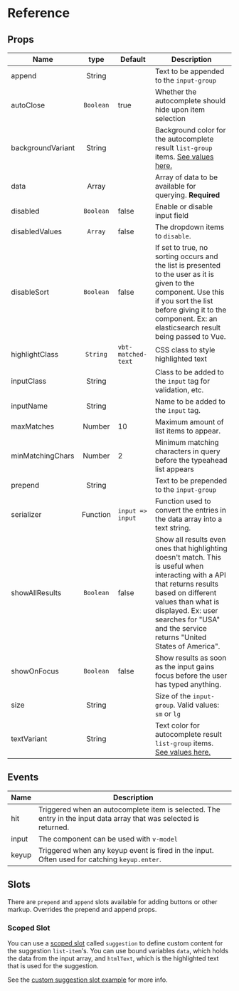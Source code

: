 # Reference

## Props

| Name | type | Default | Description |
| ---- |:----:| ------------- | ---- |
| append | String | | Text to be appended to the `input-group`
| autoClose | `Boolean` | true | Whether the autocomplete should hide upon item selection
| backgroundVariant | String | | Background color for the autocomplete result `list-group` items. [See values here.][1]
| data | Array | | Array of data to be available for querying. **Required**|
| disabled | `Boolean` | false | Enable or disable input field
| disabledValues| `Array` | false | The dropdown items to `disable`.
| disableSort | `Boolean` | false | If set to true, no sorting occurs and the list is presented to the user as it is given to the component. Use this if you sort the list before giving it to the component. Ex: an elasticsearch result being passed to Vue.
| highlightClass | `String` | `vbt-matched-text` | CSS class to style highlighted text
| inputClass | String | | Class to be added to the `input` tag for validation, etc.
| inputName | String | | Name to be added to the `input` tag.
| maxMatches | Number | 10 | Maximum amount of list items to appear.
| minMatchingChars | Number | 2 | Minimum matching characters in query before the typeahead list appears
| prepend | String | | Text to be prepended to the `input-group`
| serializer | Function | `input => input`| Function used to convert the entries in the data array into a text string. |
| showAllResults | `Boolean` | false | Show all results even ones that highlighting doesn't match. This is useful when interacting with a API that returns results based on different values than what is displayed. Ex: user searches for "USA" and the service returns "United States of America".
| showOnFocus | `Boolean` | false | Show results as soon as the input gains focus before the user has typed anything.
| size | String | | Size of the `input-group`. Valid values: `sm` or `lg` |
| textVariant | String | | Text color for autocomplete result `list-group` items. [See values here.][2]

## Events

Name | Description
| --- | --- |
hit | Triggered when an autocomplete item is selected. The entry in the input data array that was selected is returned.
input | The component can be used with `v-model`
keyup | Triggered when any keyup event is fired in the input. Often used for catching `keyup.enter`.

## Slots

There are `prepend` and `append` slots available for adding buttons or other markup. Overrides the prepend and append props.

### Scoped Slot

You can use a [scoped slot][3] called `suggestion` to define custom content for the suggestion `list-item`'s. You can use bound variables `data`, which holds the data from the input array, and `htmlText`, which is the highlighted text that is used for the suggestion.

See the [custom suggestion slot example][4] for more info.

[1]: https://getbootstrap.com/docs/4.1/utilities/colors/#background-color
[2]: https://getbootstrap.com/docs/4.1/utilities/colors/#color
[3]: https://vuejs.org/v2/guide/components-slots.html#Scoped-Slots
[4]: #
